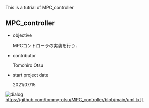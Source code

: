 This is a tutrial of MPC_controller

## MPC_controller
- objective

  MPCコントローラの実装を行う．
- contributor

  Tomohiro Otsu
- start project date
  
  2021/07/15

![dialog](http://www.plantuml.com/plantuml/proxy?src=https://raw.githubusercontent.com/tommy-otsu/MPC_controller/main/uml.txt)  
https://github.com/tommy-otsu/MPC_controller/blob/main/uml.txt
[
